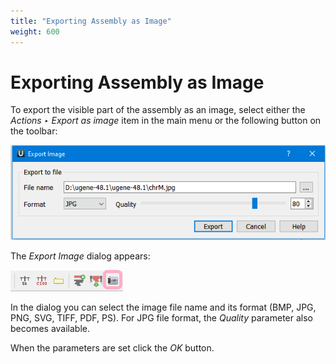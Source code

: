 ```yaml
---
title: "Exporting Assembly as Image"
weight: 600
---
```



# Exporting Assembly as Image

To export the visible part of the assembly as an image, select either the _Actions ‣ Export as image_ item in the main menu or the following button on the toolbar:


![](/images/65929850/96665880.png)

The _Export Image_ dialog appears:


![](/images/65929850/96665883.png)

In the dialog you can select the image file name and its format (BMP, JPG, PNG, SVG, TIFF, PDF, PS). For JPG file format, the _Quality_ parameter also becomes available.

When the parameters are set click the _OK_ button.
